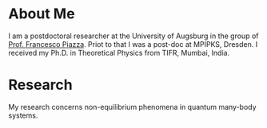 # About Me
I am a postdoctoral researcher at the University of Augsburg in the group of [Prof. Francesco Piazza](https://www.uni-augsburg.de/en/fakultaet/mntf/physik/groups/theo3/team/francesco-piazza/). Priot to that I was a post-doc at MPIPKS, Dresden. I received my Ph.D. in Theoretical Physics from TIFR, Mumbai, India.

# Research 
My research concerns non-equilibrium phenomena in quantum many-body systems.



